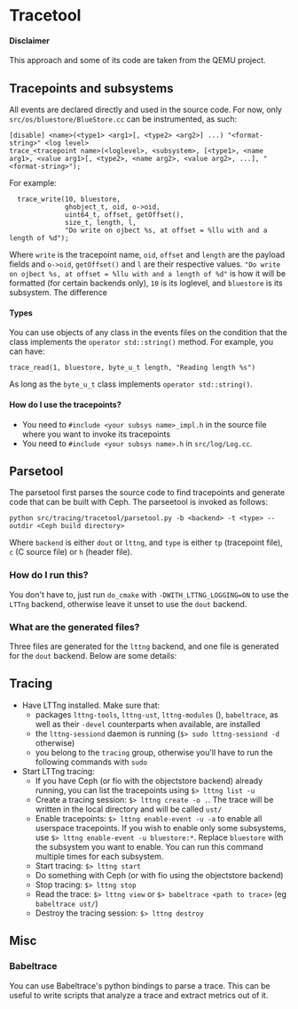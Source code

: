 # Tracetool

#### Disclaimer
This approach and some of its code are taken from the QEMU project.

## Tracepoints and subsystems

All events are declared directly and used in the source code. For now, only ``src/os/bluestore/BlueStore.cc`` can be instrumented, as such:

```
[disable] <name>(<type1> <arg1>[, <type2> <arg2>] ...) "<format-string>" <log level>
trace_<tracepoint name>(<loglevel>, <subsystem>, [<type1>, <name arg1>, <value arg1>[, <type2>, <name arg2>, <value arg2>, ...], "<format-string>");
```
For example:
```
  trace_write(10, bluestore,
              ghobject_t, oid, o->oid,
              uint64_t, offset, getOffset(),
              size_t, length, l,
              "Do write on ojbect %s, at offset = %llu with and a length of %d");
```
Where ``write`` is the tracepoint name, ``oid``, ``offset`` and ``length`` are the payload fields and ``o->oid``, ``getOffset()`` and ``l`` are their respective values. ``"Do write on ojbect %s, at offset = %llu with and a length of %d"`` is how it will be formatted (for certain backends only), ``10`` is its loglevel, and ``bluestore`` is its subsystem. The difference

#### Types
You can use objects of any class in the events files on the condition that the class implements the ``operator std::string()`` method. For example, you can have:
```
trace_read(1, bluestore, byte_u_t length, "Reading length %s")
```
As long as the ``byte_u_t`` class implements ``operator std::string()``.

#### How do I use the tracepoints?
- You need to ``#include <your subsys name>_impl.h`` in the source file where you want to invoke its tracepoints
- You need to ``#include <your subsys name>.h`` in ``src/log/Log.cc``.

## Parsetool

The parsetool first parses the source code to find tracepoints and generate code that can be built with Ceph. The parseetool is invoked as follows:
```
python src/tracing/tracetool/parsetool.py -b <backend> -t <type> --outdir <Ceph build directory>
```
Where ``backend`` is either ``dout`` or ``lttng``, and ``type`` is either ``tp`` (tracepoint file), ``c`` (C source file) or ``h`` (header file).

### How do I run this?
You don't have to, just run ``do_cmake`` with ``-DWITH_LTTNG_LOGGING=ON`` to use the ``LTTng`` backend, otherwise leave it unset to use the ``dout`` backend.

### What are the generated files?
Three files are generated for the ``lttng`` backend, and one file is generated for the ``dout`` backend. Below are some details:

## Tracing

- Have LTTng installed. Make sure that:
    - packages `lttng-tools`, `lttng-ust`, `lttng-modules` (), `babeltrace`, as well as their `-devel` counterparts when available, are installed
    - the `lttng-sessiond` daemon is running (`$> sudo lttng-sessiond -d` otherwise)
    - you belong to the `tracing` group, otherwise you'll have to run the following commands with `sudo`
- Start LTTng tracing:
    - If you have Ceph (or fio with the objectstore backend) already running, you can list the tracepoints using ``$> lttng list -u``
    - Create a tracing session: ``$> lttng create -o .``. The trace will be written in the local directory and will be called ``ust/``
    - Enable tracepoints: ``$> lttng enable-event -u -a`` to enable all userspace tracepoints. If you wish to enable only some subsystems, use ``$> lttng enable-event -u bluestore:*``. Replace ``bluestore`` with the subsystem you want to enable. You can run this command multiple times for each subsystem.
    - Start tracing: ``$> lttng start``
    - Do something with Ceph (or with fio using the objectstore backend)
    - Stop tracing: ``$> lttng stop``
    - Read the trace: ``$> lttng view`` or ``$> babeltrace <path to trace>`` (eg ``babeltrace ust/``)
    - Destroy the tracing session: ``$> lttng destroy``

## Misc
### Babeltrace
You can use Babeltrace's python bindings to parse a trace. This can be useful to write scripts that analyze a trace and extract metrics out of it.

